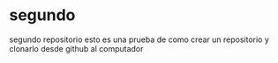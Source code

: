 # segundo
segundo repositorio
esto es una prueba de como crear un repositorio y clonarlo desde github al computador
